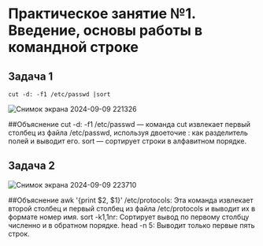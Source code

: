# Практическое занятие №1. Введение, основы работы в командной строке

## Задача 1

`cut -d: -f1 /etc/passwd |sort`

![Снимок экрана 2024-09-09 221326](https://github.com/user-attachments/assets/a9e24d0d-8875-40fc-85bf-fa6e50f90ebb)

##Объяснение
cut -d: -f1 /etc/passwd — команда cut извлекает первый столбец из файла /etc/passwd, используя двоеточие : как разделитель полей и выводит его.
sort — сортирует строки в алфавитном порядке.

## Задача 2

![Снимок экрана 2024-09-09 223710](https://github.com/user-attachments/assets/6535b5d5-5095-4c36-be1a-e2279a68c594)

##Объяснение
awk '{print $2, $1}' /etc/protocols: Эта команда извлекает второй столбец и первый столбец из файла /etc/protocols и выводит их в формате номер имя.
sort -k1,1nr: Сортирует вывод по первому столбцу численно и в обратном порядке.
head -n 5: Выводит только первые пять строк.

